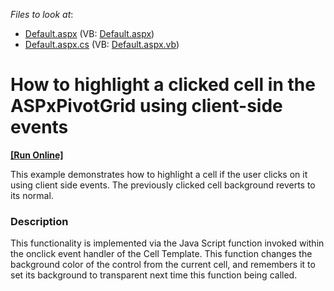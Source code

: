 <!-- default file list -->
*Files to look at*:

* [Default.aspx](./CS/Q154045/Default.aspx) (VB: [Default.aspx](./VB/Q154045/Default.aspx))
* [Default.aspx.cs](./CS/Q154045/Default.aspx.cs) (VB: [Default.aspx.vb](./VB/Q154045/Default.aspx.vb))
<!-- default file list end -->
# How to highlight a clicked cell in the ASPxPivotGrid using client-side events
<!-- run online -->
**[[Run Online]](https://codecentral.devexpress.com/e1830/)**
<!-- run online end -->


<p>This example demonstrates how to highlight a cell if the user clicks on it using client side events. The previously clicked cell background reverts to its normal.</p>


<h3>Description</h3>

<p>This functionality is implemented via the Java Script function invoked within the onclick event handler of the Cell Template. This function changes the background color of the control from the current cell, and remembers it to set its background to transparent next time this function being called.</p>

<br/>



